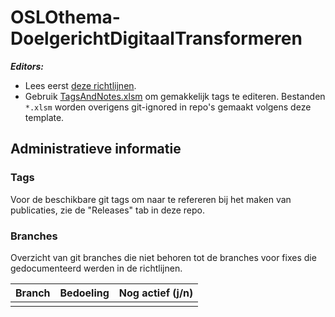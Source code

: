 # OSLOthema-DoelgerichtDigitaalTransformeren

**_Editors:_**
- Lees eerst [deze richtlijnen](https://github.com/Informatievlaanderen/OSLO-toolchain/blob/master/doc-user/README.md).
- Gebruik [TagsAndNotes.xlsm](https://github.com/Informatievlaanderen/OSLO-allerleiTooltjes/tree/master/EA-Excel/TagsAndNotes) om gemakkelijk tags te editeren. Bestanden `*.xlsm` worden overigens git-ignored in repo's gemaakt volgens deze template.


## Administratieve informatie

### Tags
Voor de beschikbare git tags om naar te refereren bij het maken van publicaties, zie de "Releases" tab in deze repo.

### Branches
Overzicht van git branches die niet behoren tot de branches voor fixes die gedocumenteerd werden in de richtlijnen.

| Branch | Bedoeling | Nog actief (j/n) |
| ------ | --------- | ---------------- | 
|  |  |  |
